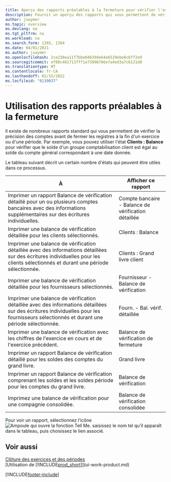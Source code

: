 ```yaml
---
title: Aperçu des rapports préalables à la fermeture pour vérifier l'exactitude des comptes
description: Fournit un aperçu des rapports qui vous permettent de vérifier l'exactitude des comptes avant de fermer les registres à la fin d'un exercice ou d'une période.
author: jswymer
ms.topic: overview
ms.devlang: na
ms.tgt_pltfrm: na
ms.workload: na
ms.search.form: 1393, 1394
ms.date: 04/01/2021
ms.author: jswymer
ms.openlocfilehash: 2ce238ea11f7bbe04639de64e6529ebe8c6ff2e9
ms.sourcegitcommit: ef80c461713fff1a75998766e7a4ed3a7c6121d0
ms.translationtype: HT
ms.contentlocale: fr-CA
ms.lasthandoff: 02/15/2022
ms.locfileid: "8139037"
---
```

# <a name="using-pre-closing-reports"></a>Utilisation des rapports préalables à la fermeture

Il existe de nombreux rapports standard qui vous permettent de vérifier la précision des comptes avant de fermer les registres à la fin d'un exercice ou d'une période. Par exemple, vous pouvez utiliser l'état **Clients : Balance** pour vérifier que le solde d'un groupe comptabilisation client est égal au solde du compte général correspondant à une date donnée.

Le tableau suivant décrit un certain nombre d'états qui peuvent être utiles dans ce processus.

| À | Afficher ce rapport |
| --- | --- |
| Imprimer un rapport Balance de vérification détaillé pour un ou plusieurs comptes bancaires avec des informations supplémentaires sur des écritures individuelles. |Compte bancaire - Balance de vérification détaillée |
| Imprimer une balance de vérification détaillée pour les clients sélectionnés. |Clients : Balance |
| Imprimer une balance de vérification détaillée avec des informations détaillées sur des écritures individuelles pour les clients sélectionnés et durant une période sélectionnée. |Clients : Grand livre client |
| Imprimer une balance de vérification détaillée pour les fournisseurs sélectionnés. |Fournisseur - Balance de vérification |
| Imprimer une balance de vérification détaillée avec des informations détaillées sur des écritures individuelles pour les fournisseurs sélectionnés et durant une période sélectionnée. |Fourn. - Bal. vérif. détaillée |
| Imprimer une balance de vérification avec les chiffres de l'exercice en cours et de l'exercice précédent. |Balance de vérification de fermeture |
| Imprimer un rapport Balance de vérification détaillé pour les soldes des comptes du grand livre. |Grand livre |
| Imprimer un rapport Balance de vérification comprenant les soldes et les soldes période pour les comptes du grand livre. |Balance de vérification |
| Imprimez une balance de vérification pour une compagnie consolidée. |Balance de vérification consolidée |

Pour voir un rapport, sélectionnez l’icône ![Ampoule qui ouvre la fonction Tell Me.](media/ui-search/search_small.png "Dites-moi ce que vous voulez faire") saisissez le nom tel qu’il apparaît dans le tableau, puis choisissez le lien associé.

## <a name="see-also"></a>Voir aussi

[Clôture des exercices et des périodes](year-close-years-periods.md)  
[Utilisation de [!INCLUDE[prod_short](includes/prod_short.md)]](ui-work-product.md)



[!INCLUDE[footer-include](includes/footer-banner.md)]